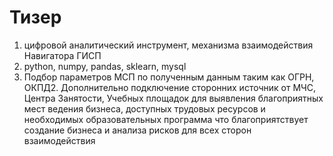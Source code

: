 # Тизер
1. цифровой аналитический инструмент, механизма взаимодействия Навигатора ГИСП
2. python, numpy, pandas, sklearn, mysql
3. Подбор параметров МСП по полученным данным таким как ОГРН, ОКПД2. Дополнительно подключение сторонних источник от МЧС, Центра Занятости, Учебных площадок для выявления благоприятных мест ведения бизнеса, доступных трудовых ресурсов и необходимых образовательных программа что благоприятствует создание бизнеса и анализа рисков для всех сторон взаимодействия
